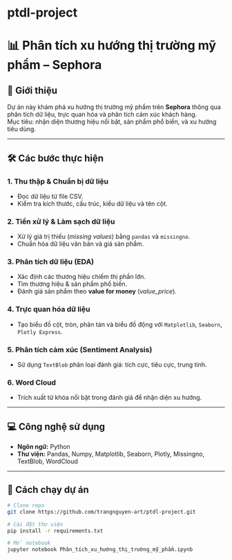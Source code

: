 # ptdl-project
# 📊 Phân tích xu hướng thị trường mỹ phẩm – Sephora

## 📌 Giới thiệu  
Dự án này khám phá xu hướng thị trường mỹ phẩm trên **Sephora** thông qua phân tích dữ liệu, trực quan hóa và phân tích cảm xúc khách hàng.  
Mục tiêu: nhận diện thương hiệu nổi bật, sản phẩm phổ biến, và xu hướng tiêu dùng.

---

## 🛠 Các bước thực hiện

### 1. Thu thập & Chuẩn bị dữ liệu
- Đọc dữ liệu từ file CSV.
- Kiểm tra kích thước, cấu trúc, kiểu dữ liệu và tên cột.

### 2. Tiền xử lý & Làm sạch dữ liệu
- Xử lý giá trị thiếu (*missing values*) bằng `pandas` và `missingno`.
- Chuẩn hóa dữ liệu văn bản và giá sản phẩm.

### 3. Phân tích dữ liệu (EDA)
- Xác định các thương hiệu chiếm thị phần lớn.
- Tìm thương hiệu & sản phẩm phổ biến.
- Đánh giá sản phẩm theo **value for money** (*value_price*).

### 4. Trực quan hóa dữ liệu
- Tạo biểu đồ cột, tròn, phân tán và biểu đồ động với `Matplotlib`, `Seaborn`, `Plotly Express`.

### 5. Phân tích cảm xúc (Sentiment Analysis)
- Sử dụng `TextBlob` phân loại đánh giá: tích cực, tiêu cực, trung tính.

### 6. Word Cloud
- Trích xuất từ khóa nổi bật trong đánh giá để nhận diện xu hướng.


---

## 💻 Công nghệ sử dụng
- **Ngôn ngữ:** Python  
- **Thư viện:** Pandas, Numpy, Matplotlib, Seaborn, Plotly, Missingno, TextBlob, WordCloud  

---

## 🚀 Cách chạy dự án
```bash
# Clone repo
git clone https://github.com/trangnguyen-art/ptdl-project.git

# Cài đặt thư viện
pip install -r requirements.txt

# Mở notebook
jupyter notebook Phân_tích_xu_hướng_thị_trường_mỹ_phẩm.ipynb
